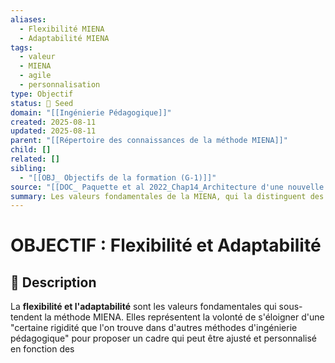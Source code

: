```yaml
---
aliases:
  - Flexibilité MIENA
  - Adaptabilité MIENA
tags:
  - valeur
  - MIENA
  - agile
  - personnalisation
type: Objectif
status: 🌱 Seed
domain: "[[Ingénierie Pédagogique]]"
created: 2025-08-11
updated: 2025-08-11
parent: "[[Répertoire des connaissances de la méthode MIENA]]"
child: []
related: []
sibling:
  - "[[OBJ_ Objectifs de la formation (G-1)]]"
source: "[[DOC_ Paquette et al 2022_Chap14_Architecture d'une nouvelle méthode d'ingénierie des ENA_ MIENA]]"
summary: Les valeurs fondamentales de la MIENA, qui la distinguent des méthodes plus rigides en permettant d'ajuster le processus au projet.
---
```


# OBJECTIF : Flexibilité et Adaptabilité

## 📌 Description
La **flexibilité et l'adaptabilité** sont les valeurs fondamentales qui sous-tendent la méthode MIENA. Elles représentent la volonté de s'éloigner d'une "certaine rigidité que l'on trouve dans d'autres méthodes d'ingénierie pédagogique" pour proposer un cadre qui peut être ajusté et personnalisé en fonction des